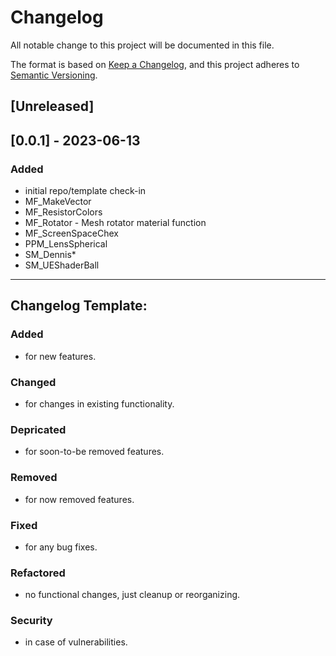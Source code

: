 # Changelog
All notable change to this project will be documented in this file.

The format is based on [Keep a Changelog](https://keepachangelog.com/en/1.0.0/),
and this project adheres to [Semantic Versioning](https://semver.org/spec/v2.0.0.html).

## [Unreleased]

## [0.0.1] - 2023-06-13
### Added
- initial repo/template check-in
- MF_MakeVector
- MF_ResistorColors
- MF_Rotator - Mesh rotator material function
- MF_ScreenSpaceChex
- PPM_LensSpherical
- SM_Dennis*
- SM_UEShaderBall




-----------------------------------------------------------------------------
## Changelog Template:
### Added
- for new features.
### Changed
- for changes in existing functionality.
### Depricated
- for soon-to-be removed features.
### Removed
- for now removed features.
### Fixed
- for any bug fixes.
### Refactored
- no functional changes, just cleanup or reorganizing.
### Security
- in case of vulnerabilities.
